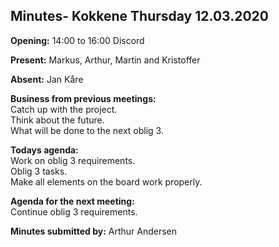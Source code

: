 ## Minutes- Kokkene Thursday 12.03.2020
**Opening:**
14:00 to 16:00 Discord

**Present:**
Markus, Arthur, Martin and Kristoffer 

**Absent:**
Jan Kåre

**Business from previous meetings:**\
    Catch up with the project.\
    Think about the future.\
    What will be done to the next oblig 3.
	
**Todays agenda:**\
    Work on oblig 3 requirements.\
    Oblig 3 tasks.\
    Make all elements on the board work properly.

**Agenda for the next meeting:**\
    Continue oblig 3 requirements.

**Minutes submitted by:**
Arthur Andersen